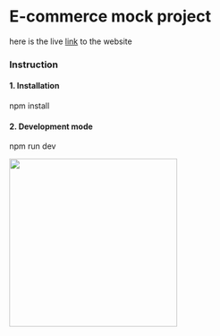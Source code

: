 # E-commerce mock project 

here is the live [link](https://gofore-tursynbekoff.vercel.app/) to the website

### Instruction

#### 1. Installation

npm install

#### 2. Development mode

npm run dev



<img width="300" alt="" src="https://res.cloudinary.com/tursynbekoff/image/upload/v1663013511/gofore/Screenshot.jpg">